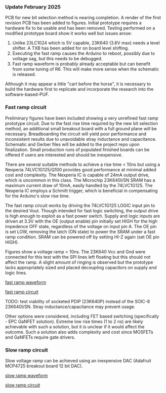 
### Update February 2025

PCB for new bit selection method is nearing completion.  A render of the first revision PCB has been added to 
figures.  Initial prototype requires a hardware fix to be usable and has been removed.  Testing performed on a 
modified prototype board show it works well but issues arose:

1. Unlike 23LC1024 which is 5V capable, 23K640 (3.6V max) needs a level shifter.  A TXB has been added for on board 
   level shifting.
2. Executing the fast ramp causes the Arduino to reboot, possibly due to voltage sag, but this needs to be debugged.
3. Fast ramp waveform is probably already acceptable but can benefit from some tuning of R6.  This will make more 
   sense when the schematic is released.

Although it may appear a little "cart before the horse", it is necessary to build the hardware first to replicate and 
incorporate the research into the software-based-PUF.

### Fast ramp circuit

Preliminary figures have been included showing a very unrefined fast ramp prototype circuit.  Due to the fast rise 
time required by the new bit selection method, an additional small breakout board with a full ground plane will be 
necessary.  Breadboarding the circuit will yield poor performance and inconsistent results due to unavoidable stray 
inductance and capacitance.  Schematic and Gerber files will be added to the project repo upon finalization.  Small 
production runs of populated finished boards can be offered if users are interested and should be inexpensive.

There are several suitable methods to achieve a rise time < 10ns but using a Nexperia 74LVC1G125/Q100 provides good 
performance at minimal added cost and complexity.  The Nexperia IC is capable of 24mA output drive, which is 
uncommon in this class.  The Microchip 23K640I/SN SRAM has a maximum current draw of 10mA, easily handled by the 
74LVC1G125.  The Nexperia IC employs a Schmitt trigger, which is beneficial in compensating for the Arduino's slow 
rise time.

The fast ramp circuit works by driving the 74LVC1G125 LOGIC input pin to the desired Vout.  Though intended for fast 
logic switching, the output drive is high enough to exploit as a fast power switch.  Supply and logic inputs are 
driven at 3.3V with the OE (output enable) pin initially set HIGH for the high impedence OFF state, regardless of 
the voltage on input pin A.  The OE pin is set LOW, removing the latch (ON state) to power the SRAM under a fast 
ramp condition.  SRAM can be powered off by setting HI-Z again (set OE pin HIGH).

Figures show a voltage ramp < 10ns.  The 23K640 Vcc and Gnd were connected for this test with the SPI lines left 
floating but this should not affect the ramp.  A slight amount of ringing is observed but the prototype lacks 
appropriately sized and placed decoupling capacitors on supply and logic lines.

[fast ramp waveform](https://github.com/Tribler/software-based-PUF/tree/master/Source%20Code/enrollment%20and%20testing/slave-23k640-experimental/figures/74LVC1G125-20ns-div.png)

[fast ramp circuit](https://github.com/Tribler/software-based-PUF/tree/master/Source%20Code/enrollment%20and%20testing/slave-23k640-experimental/figures/74LVC1G125-circuit.jpg)

TODO: test viability of socketed PDIP (23K640P) instead of the SOIC-8 23K640I/SN.  Stray inductance/capacitance may 
prevent usage.

Other options were considered, including FET based switching (specifically - EPC GaNFET solution).  Extreme low rise 
times (1 to 2 ns) are likely achievable with such a solution, but it is unclear if it would affect the outcome. Such 
a solution also adds complexity and cost since MOSFETs and GaNFETs require gate drivers.



### Slow ramp circuit

Slow voltage ramp can be achieved using an inexpensive DAC (Adafruit MCP4725 breakout board 12 bit DAC).

[slow ramp waveform](https://github.com/Tribler/software-based-PUF/tree/master/Source%20Code/enrollment%20and%20testing/slave-23k640-experimental/figures/MCP4725-1s-ramp.png)

[slow ramp circuit](https://github.com/Tribler/software-based-PUF/tree/master/Source%20Code/enrollment%20and%20testing/slave-23k640-experimental/figures/MCP4725-ramp-dac.jpg)